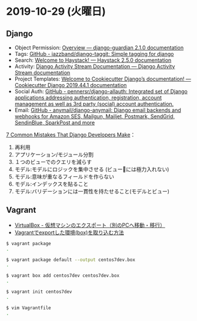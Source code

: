 # 2019-10-29 (火曜日)

## Django

- Object Permission: [Overview — django-guardian 2.1.0 documentation](https://django-guardian.readthedocs.io/en/stable/overview.html)
- Tags: [GitHub - jazzband/django-taggit: Simple tagging for django](https://github.com/jazzband/django-taggit)
- Search: [Welcome to Haystack! — Haystack 2.5.0 documentation](http://docs.haystacksearch.org/en/master/#getting-started)
- Activity: [Django Activity Stream Documentation — Django Activity Stream  documentation](https://django-activity-stream.readthedocs.io/en/latest/)
- Project Templates: [Welcome to Cookiecutter Django’s documentation! — Cookiecutter Django 2019.44.1 documentation](https://cookiecutter-django.readthedocs.io/en/latest/)
- Social Auth: [GitHub - pennersr/django-allauth: Integrated set of Django applications addressing authentication, registration, account management as well as 3rd party (social) account authentication.](https://github.com/pennersr/django-allauth)
- Email: [GitHub - anymail/django-anymail: Django email backends and webhooks for Amazon SES, Mailgun, Mailjet, Postmark, SendGrid, SendinBlue, SparkPost and more](https://github.com/anymail/django-anymail)

[7 Common Mistakes That Django Developers Make](https://www.softkraft.co/7-common-mistakes-that-django-developers-make/)：

1. 再利用
2. アプリケーション/モジュール分割
3. １つのビューでのクエリを減らす
4. モデル:モデルにロジックを集中させる (ビューには極力入れない)
5. モデル:意味が重なるフィールドを作らない
6. モデル:インデックスを貼ること
7. モデル:バリデーションには一貫性を持たせること(モデルとビュー)

## Vagrant

- [VirtualBox - 仮想マシンのエクスポート（別のPCへ移動・移行）](https://pc-karuma.net/virtualbox-export-vm-appliance/) 
- [Vagrantでexportした環境(box)を取り込む方法](https://qiita.com/kon_yu/items/ac7fb2c5af1cc0844225)

~~~bash
$ vagrant package
.
~~~

~~~bash
$ vagrant package default --output centos7dev.box
.
~~~

~~~bash
$ vagrant box add centos7dev centos7dev.box
.
~~~

~~~bash
$ vagrant init centos7dev
.
~~~

~~~bash
$ vim Vagrantfile
.
~~~
